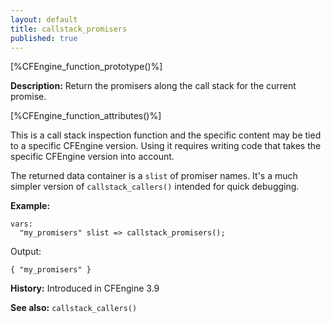 ```yaml
---
layout: default
title: callstack_promisers
published: true
---
```


[%CFEngine_function_prototype()%]

**Description:** Return the promisers along the call stack for the current promise.

[%CFEngine_function_attributes()%]

This is a call stack inspection function and the specific content may be tied
to a specific CFEngine version. Using it requires writing code that takes the
specific CFEngine version into account.

The returned data container is a `slist` of promiser names. It's a much simpler
version of `callstack_callers()` intended for quick debugging.

**Example:**

```cf3
vars:
  "my_promisers" slist => callstack_promisers();
```

Output:

```
{ "my_promisers" }
```

**History:** Introduced in CFEngine 3.9

**See also:** `callstack_callers()`
